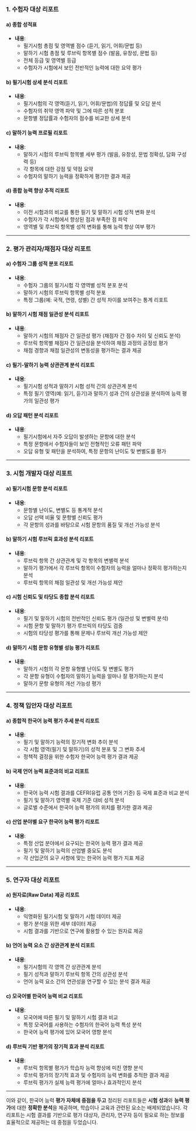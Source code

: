 ### 1. **수험자 대상 리포트**

#### a) **종합 성적표**
- **내용**:
  - 필기시험 총점 및 영역별 점수 (듣기, 읽기, 어휘/문법 등)
  - 말하기 시험 총점 및 루브릭 항목별 점수 (발음, 유창성, 문법 등)
  - 전체 등급 및 영역별 등급
  - 수험자가 시험에서 보인 전반적인 능력에 대한 요약 평가

#### b) **필기시험 상세 분석 리포트**
- **내용**:
  - 필기시험의 각 영역(듣기, 읽기, 어휘/문법)의 정답률 및 오답 분석
  - 수험자의 취약 영역 파악 및 그에 따른 성적 분포
  - 문항별 정답률과 수험자의 점수를 비교한 상세 분석

#### c) **말하기 능력 프로필 리포트**
- **내용**:
  - 말하기 시험의 루브릭 항목별 세부 평가 (발음, 유창성, 문법 정확성, 담화 구성력 등)
  - 각 항목에 대한 강점 및 약점 요약
  - 수험자의 말하기 능력을 정확하게 평가한 결과 제공

#### d) **종합 능력 향상 추적 리포트**
- **내용**:
  - 이전 시험과의 비교를 통한 필기 및 말하기 시험 성적 변화 분석
  - 수험자가 각 시험에서 향상된 점과 부족한 점 파악
  - 영역별 및 루브릭 항목별 성적 변화를 통해 능력 향상 여부 평가

---

### 2. **평가 관리자/채점자 대상 리포트**

#### a) **수험자 그룹 성적 분포 리포트**
- **내용**:
  - 수험자 그룹의 필기시험 각 영역별 성적 분포 분석
  - 말하기 시험의 루브릭 항목별 성적 분포
  - 특정 그룹(예: 국적, 연령, 성별) 간 성적 차이를 보여주는 통계 리포트

#### b) **말하기 시험 채점 일관성 분석 리포트**
- **내용**:
  - 말하기 시험의 채점자 간 일관성 평가 (채점자 간 점수 차이 및 신뢰도 분석)
  - 루브릭 항목별 채점자 간 일관성을 분석하여 채점 과정의 공정성 평가
  - 채점 경향과 채점 일관성의 변동성을 평가하는 결과 제공

#### c) **필기-말하기 능력 상관관계 분석 리포트**
- **내용**:
  - 필기시험 성적과 말하기 시험 성적 간의 상관관계 분석
  - 특정 필기 영역(예: 읽기, 듣기)과 말하기 성과 간의 상관성을 분석하여 능력 평가의 일관성 평가

#### d) **오답 패턴 분석 리포트**
- **내용**:
  - 필기시험에서 자주 오답이 발생하는 문항에 대한 분석
  - 특정 문항에서 수험자들이 보인 전형적인 오류 패턴 파악
  - 오답 유형 및 패턴을 분석하여, 특정 문항의 난이도 및 변별도를 평가

---

### 3. **시험 개발자 대상 리포트**

#### a) **필기시험 문항 분석 리포트**
- **내용**:
  - 문항별 난이도, 변별도 등 통계적 분석
  - 오답 선택 비율 및 문항별 신뢰도 평가
  - 각 문항의 성과를 바탕으로 시험 문항의 품질 및 개선 가능성 분석

#### b) **말하기 시험 루브릭 효과성 분석 리포트**
- **내용**:
  - 루브릭 항목 간 상관관계 및 각 항목의 변별력 분석
  - 말하기 평가에서 각 루브릭 항목이 수험자의 능력을 얼마나 정확히 평가하는지 분석
  - 루브릭 항목의 채점 일관성 및 개선 가능성 제안

#### c) **시험 신뢰도 및 타당도 종합 분석 리포트**
- **내용**:
  - 필기 및 말하기 시험의 전반적인 신뢰도 평가 (일관성 및 변별력 분석)
  - 시험 문항 및 말하기 평가 루브릭의 타당도 검증
  - 시험의 타당성 평가를 통해 문제나 루브릭 개선 가능성 제안

#### d) **말하기 시험 문항 유형별 성능 평가 리포트**
- **내용**:
  - 말하기 시험의 각 문항 유형별 난이도 및 변별도 평가
  - 각 문항 유형이 수험자의 말하기 능력을 얼마나 잘 평가하는지 분석
  - 말하기 문항 유형의 개선 가능성 평가

---

### 4. **정책 입안자 대상 리포트**

#### a) **종합적 한국어 능력 평가 추세 분석 리포트**
- **내용**:
  - 필기 및 말하기 능력의 장기적 변화 추이 분석
  - 각 시험 영역(필기 및 말하기)의 성적 분포 및 그 변화 추세
  - 정책적 결정을 위한 수험자 한국어 능력 평가 결과 제공

#### b) **국제 언어 능력 표준과의 비교 리포트**
- **내용**:
  - 한국어 능력 시험 결과를 CEFR(유럽 공통 언어 기준) 등 국제 표준과 비교 분석
  - 필기 및 말하기 영역별 국제 기준 대비 성적 분석
  - 글로벌 수준에서 한국어 능력 평가의 위치를 평가한 결과 제공

#### c) **산업 분야별 요구 한국어 능력 평가 리포트**
- **내용**:
  - 특정 산업 분야에서 요구되는 한국어 능력 평가 결과 제공
  - 필기 및 말하기 능력의 산업별 중요도 분석
  - 각 산업군의 요구 사항에 맞는 한국어 능력 평가 지표 제공

---

### 5. **연구자 대상 리포트**

#### a) **원자료(Raw Data) 제공 리포트**
- **내용**:
  - 익명화된 필기시험 및 말하기 시험 데이터 제공
  - 평가 분석을 위한 세부 데이터 제공
  - 시험 결과를 기반으로 연구에 활용할 수 있는 원자료 제공

#### b) **언어 능력 요소 간 상관관계 분석 리포트**
- **내용**:
  - 필기시험의 각 영역 간 상관관계 분석
  - 필기 성적과 말하기 루브릭 항목 간의 상관성 분석
  - 언어 능력 요소 간의 연관성을 연구할 수 있는 분석 결과 제공

#### c) **모국어별 한국어 능력 비교 리포트**
- **내용**:
  - 모국어에 따른 필기 및 말하기 시험 결과 비교
  - 특정 모국어를 사용하는 수험자의 한국어 능력 특성 분석
  - 한국어 능력 평가에 있어 모국어 영향 분석

#### d) **루브릭 기반 평가의 장기적 효과 분석 리포트**
- **내용**:
  - 루브릭 항목별 평가가 학습자 능력 향상에 미친 영향 분석
  - 루브릭 평가의 장기적 효과 및 수험자의 능력 변화를 추적한 결과 제공
  - 루브릭 평가가 실제 능력 평가에 얼마나 효과적인지 분석

---

이와 같이, 한국어 능력 **평가 자체에 중점을 두고** 정리된 리포트들은 **시험 성과**와 **능력 평가**에 대한 **정확한 분석**을 제공하며, 학습이나 교육과 관련된 요소는 배제되었습니다. 각 리포트는 시험 결과를 기반으로 평가 대상자, 관리자, 연구자 등이 필요로 하는 정보를 효율적으로 제공하는 데 중점을 두었습니다.
